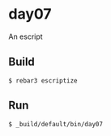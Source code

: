 day07
=====

An escript

Build
-----

    $ rebar3 escriptize

Run
---

    $ _build/default/bin/day07
